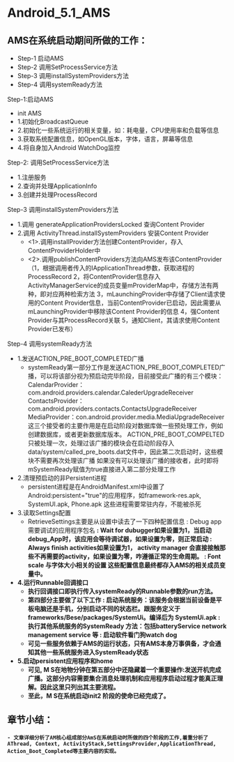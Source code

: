 #  Android_5.1_AMS

## AMS在系统启动期间所做的工作：
-    Step-1 启动AMS
-    Step-2 调用SetProcessService方法
-    Step-3 调用installSystemProviders方法
-    Step-4 调用systemReady方法


Step-1:启动AMS
-    init AMS
-    1.初始化BroadcastQueue
-    2.初始化一些系统运行的相关变量，如：耗电量，CPU使用率和负载等信息
-    3.获取系统配置信息，如OpenGL版本，字体，语言，屏幕等信息
-    4.将自身加入Android WatchDog监控

Step-2: 调用SetProcessService方法
-    1.注册服务
-    2.查询并处理ApplicationInfo
-    3.创建并处理ProcessRecord

Step-3 调用installSystemProviders方法
-    1.调用 generateApplicationProvidersLocked 查询Content Provider
-    2.调用 ActivityThread.installSystemProviders 安装Content Provider
      -  <1>.调用installProvider方法创建ContentProvider，存入ContentProviderHolder中
      -  <2>.调用publishContentProviders方法向AMS发布该ContentProvider
            （1，根据调用者传入的IApplicationThread参数，获取进程的ProcessRecord
              2，将ContentProvider信息存入ActivityManagerService的成员变量mProviderMap中，存储方法有两种，即对应两种检索方法
              3，mLaunchingProvider中存储了Client请求使用的Content Provider信息，当前ContentProvider已启动，因此需要从mLaunchingProvider中移除该Content Provider的信息
              4，强Content Provider与其ProcessRecord关联
              5，通知Client，其请求使用Content Provider已发布）

Step-4 调用systemReady方法
-    1.发送ACTION_PRE_BOOT_COMPLETED广播
        - systemReady第一部分工作是发送ACTION_PRE_BOOT_COMPLETED广播，可以将该部分视为预启动完毕阶段，目前接受此广播的有三个模块：
            CalendarProvider：com.android.providers.calendar.CalederUpgradeReceiver
            ContactsProvider：com.android.providers.contacts.ContactsUpgradeReceiver
            MediaProvider：con.android.provider.media.MediaUpgradeReceiver
            这三个接受者的主要作用是在启动阶段对数据库做一些预处理工作，例如创建数据库，或者更新数据库版本。
            ACTION_PRE_BOOT_COMPELTED只被处理一次，处理过该广播的模块会在启动阶段存入data/system/called_pre_boots.dat文件中，因此第二次启动时，这些模块不需要再次处理该广播
            如果没有可以处理该广播的接收者，此时即将mSystemReady赋值为true直接进入第二部分处理工作
-    2.清理预启动的非Persistent进程
        - persistent进程是在AndroidManifest.xml中设置了Android:persistent="true"的应用程序，如framework-res.apk, SystemUI.apk, Phone.apk 这些进程需要常驻内存，不能被杀死
-    3.读取Settings配置
        - RetrieveSettings主要是从设置中读去了一下四种配置信息
              <a>: Debug app 需要调试的应用程序包名
              <b>: Wait for dubugger如果设置为1，当启动debug_App时，该应用会等待调试器，如果设置为零，则正常启动
              <c>: Always finish activities如果设置为1， activity manager 会直接接触那些不再需要的activity，如果设置为零，咋遵循正常的生命周期。
              <d>: Font scale 与字体大小相关的设置
        这些配置信息最终都存入AMS的相关成员变量中。
-    4.运行Runnable回调接口
      - 执行回调接口即执行传入systemReady的Runnable参数的run方法。
      - 第四部分主要做了以下工作
            <a>: 启动系统服务：该服务会根据当前设备是平板电脑还是手机，分别启动不同的状态栏。跟服务定义于frameworks/Bese/packages/SystemUi。编译后为 SystemUi.apk
            <b>: 执行其他系统服务的SystemReady 方法：包括batteryService network management service 等
            <c>: 启动软件看门狗watch dog
      - 可见一些服务依赖于AMS的运行状态，只有AMS本身万事俱备，才会通知其他一些系统服务进入SystemReady状态
-    5.启动persistent应用程序和home
      -  可见, M S在地物分钟在第五部分中还隐藏着一个重要操作:发送开机完成广播。这部分内容需要集合消息处理机制和应用程序启动过程才能真正理解。因此这里只列出其主要流程。
      -  至此，M S在系统启动init2 阶段的使命已经完成了。


## 章节小结：
    - 文章详细分析了AM核心组成部分AmS在系统启动时所做的四个阶段的工作,着重分析了 AThread, Context, ActivityStack,SettingsProvider,ApplicationThread, Action_Boot_Completed等主要内容的实现。
